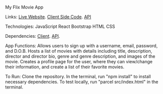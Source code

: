 My Flix Movie App

Links:
  [Live Website](https://my-flix-app6237.netlify.app/).
  [Client Side Code](https://github.com/mdsnraetff/myFlix-Client).
  [API](https://github.com/mdsnraetff/movie_api)

Technologies:
  JavaScript
  React
  Bootstrap
  HTML
  CSS

Dependencies:
  [Client](https://github.com/mdsnraetff/myFlix-Client/blob/main/package.json).
  [API](https://github.com/mdsnraetff/movie_api/blob/main/package.json).

App Functions:
  Allows users to sign up with a username, email, password, and D.O.B. 
  Hosts a list of movies with details including title, description, director and director bio, genre and genre description, and images of the movie.
  Creates a profile page for the user, where they can view/change their information, and create a list of their favorite movies.

To Run:
  Clone the repository.
  In the terminal, run "npm install" to install necessary dependencies.
  To test locally, run "parcel src/index.html" in the terminal. 
